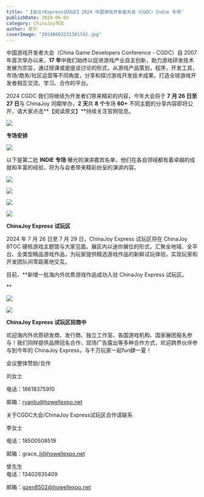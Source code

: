 ```yaml
---
title: "【会议+Express试玩区】2024 中国游戏开发者大会（CGDC）Indie 专场"
publishDate: 2024-06-03
category: ChinaJoy专区
author: 莱尔
coverImage: "20240603231301742.jpg"
---
```


中国游戏开发者大会（China Game Developers Conference - CGDC）自 2007 年首次举办以来，**17** **年**中我们始终以促进游戏产业自主创新，助力游戏研发技术发展为宗旨，通过授课或是座谈讨论的形式，从游戏产品策划，程序，开发工具，市场/商务/社区运营等不同角度，分享和探讨游戏开发技术成果，打造全球游戏开发者相互交流、学习、合作的平台。

2024 CGDC 我们将继续为开发者们带来精彩的内容，今年大会将于 **7** **月 26 日至 27 日**与 ChinaJoy 同期举办，**2** **天**共 **8** **个**专场 **60+** 不同主题的分享内容即将公开，请大家点击**【阅读原文】**持续关注官网信息。

![](https://ec-net-1251389766.cos.ap-shanghai.myqcloud.com/wp-content/uploads/2024/06/20240603231303521-683x1024.jpg)

**专场安排**

![](https://ec-net-1251389766.cos.ap-shanghai.myqcloud.com/wp-content/uploads/2024/06/20240603231306125-1024x576.png)

以下是第二批 **INDIE** **专场** 曝光的演讲嘉宾名单，他们在各自领域都有着卓越的成就和丰富的经验，将为与会者带来精彩纷呈的演讲内容。

![](https://ec-net-1251389766.cos.ap-shanghai.myqcloud.com/wp-content/uploads/2024/06/20240603231310154-576x1024.png)

![](https://ec-net-1251389766.cos.ap-shanghai.myqcloud.com/wp-content/uploads/2024/06/20240603231314230-576x1024.png)

![](https://ec-net-1251389766.cos.ap-shanghai.myqcloud.com/wp-content/uploads/2024/06/20240603231319254-576x1024.png)

![](https://ec-net-1251389766.cos.ap-shanghai.myqcloud.com/wp-content/uploads/2024/06/20240603231323357-576x1024.png)

**ChinaJoy Express** **试玩区**

2024 年 7 月 26 日至 7 月 29 日，ChinaJoy Express 试玩区将在 ChinaJoy BTOC 硬核游戏主题馆与大家见面。展区内以迷你展位的形式，汇聚全地域、全平台、全类型精品游戏作品，为玩家提供精选游戏作品的新鲜试玩体验，实现玩家和开发团队间零距离地交互。

目前，**新增一批海内外优质游戏作品成功入驻 ChinaJoy Express 试玩区。  
  
**

![](https://ec-net-1251389766.cos.ap-shanghai.myqcloud.com/wp-content/uploads/2024/06/20240603231327746-576x1024.png)

![](https://ec-net-1251389766.cos.ap-shanghai.myqcloud.com/wp-content/uploads/2024/06/20240603231330369-576x1024.png)

**ChinaJoy Express** **试玩区招商中**

欢迎海内外优质研发商、发行商、独立工作室、各国游戏机构、国家展团报名参与！我们同样提供品牌冠名合作，现场广告露出等多种合作方式，欢迎跨界伙伴参与到今年的 ChinaJoy Express，与千万玩家一起fun肆一夏！

  
会议整体赞助/合作

刘女士

电话：18618375910

邮箱：ryanliu@howellexpo.net  
  
关于CGDC大会/ChinaJoy Express试玩区合作请联系

李女士

电话：18500508519

邮箱：grace\_li@howellexpo.net  
  

曾先生  
电话：13402835409

邮箱：gzen8502@howellexpo.net
